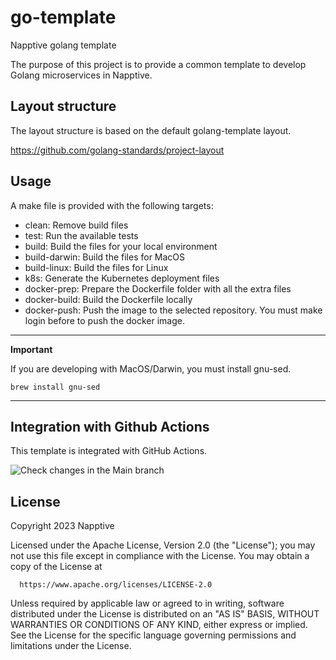 # go-template
Napptive golang template

The purpose of this project is to provide a common template to develop Golang microservices in Napptive.

## Layout structure

The layout structure is based on the default golang-template layout.

https://github.com/golang-standards/project-layout

## Usage

A make file is provided with the following targets:

* clean: Remove build files
* test: Run the available tests
* build: Build the files for your local environment
* build-darwin: Build the files for MacOS
* build-linux: Build the files for Linux
* k8s: Generate the Kubernetes deployment files
* docker-prep: Prepare the Dockerfile folder with all the extra files
* docker-build: Build the Dockerfile locally
* docker-push: Push the image to the selected repository. You must make login before to push the docker image.

---
**Important**

If you are developing with MacOS/Darwin, you must install gnu-sed.

```
brew install gnu-sed
```
---

## Integration with Github Actions

This template is integrated with GitHub Actions.

![Check changes in the Main branch](https://github.com/napptive/test-xygeni/workflows/Check%20changes%20in%20the%20Main%20branch/badge.svg)

## License

 Copyright 2023 Napptive

 Licensed under the Apache License, Version 2.0 (the "License");
 you may not use this file except in compliance with the License.
 You may obtain a copy of the License at

      https://www.apache.org/licenses/LICENSE-2.0

 Unless required by applicable law or agreed to in writing, software
 distributed under the License is distributed on an "AS IS" BASIS,
 WITHOUT WARRANTIES OR CONDITIONS OF ANY KIND, either express or implied.
 See the License for the specific language governing permissions and
 limitations under the License.
